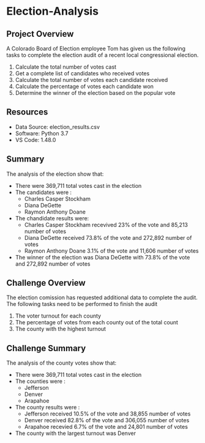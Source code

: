 # Election-Analysis

## Project Overview
A Colorado Board of Election employee Tom has given us the following tasks to complete the election audit of a recent local congressional election.

1. Calculate the total number of votes cast
2. Get a complete list of candidates who received votes
3. Calculate the total number of votes each candidate received
4. Calculate the percentage of votes each candidate won
5. Determine the winner of the election based on the popular vote

## Resources
- Data Source: election_results.csv
- Software: Python 3.7
- VS Code: 1.48.0

## Summary
The analysis of the election show that:
- There were 369,711 total votes cast in the election
- The candidates were :
    - Charles Casper Stockham
    - Diana DeGette
    - Raymon Anthony Doane
- The chandidate results were:
    - Charles Casper Stockham recevived 23% of the vote and 85,213 number of votes
    - Diana DeGette received 73.8% of the vote and 272,892 number of votes
    - Raymon Anthony Doane 3.1% of the vote and 11,606 number of votes
- The winner of the election was Diana DeGette with 73.8% of the vote and 272,892 number of votes 

## Challenge Overview
The election comission has requested additional data to complete the audit. The following tasks need to be performed to finish the audit
1. The voter turnout for each county
2. The percentage of votes from each county out of the total count
3. The county with the highest turnout

## Challenge Summary
The analysis of the county votes show that:
- There were 369,711 total votes cast in the election
- The counties were :
    - Jefferson
    - Denver
    - Arapahoe
- The county results were :
    - Jefferson received 10.5% of the vote and 38,855 number of votes
    - Denver received 82.8% of the vote and 306,055 number of votes
    - Arapahoe recevied 6.7% of the vote and 24,801 number of votes
- The county with the largest turnout was Denver
